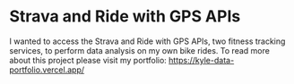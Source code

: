 # Strava and Ride with GPS APIs

I wanted to access the Strava and Ride with GPS APIs, two fitness tracking services, to perform data analysis on my own bike rides. To read more about this project please visit my portfolio: https://kyle-data-portfolio.vercel.app/
